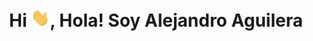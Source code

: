<h1 align="center">Hi <img src="https://raw.githubusercontent.com/ABSphreak/ABSphreak/master/gifs/Hi.gif" width="30px">, Hola! Soy Alejandro Aguilera</h1>

